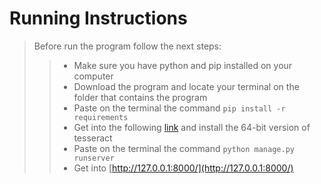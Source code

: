 # Running Instructions

>  Before run the program  follow the next steps:
>  > * Make sure you have python and pip installed on your computer
>  > * Download the program and locate your terminal on the folder that contains the program
>  > * Paste on the terminal the command `pip install -r requirements`
>  > * Get into the following  [link](https://github.com/UB-Mannheim/tesseract/wiki) and install the 64-bit version of tesseract
>  > * Paste on the terminal the command `python manage.py runserver`
>  > * Get into [http://127.0.0.1:8000/](http://127.0.0.1:8000/)
